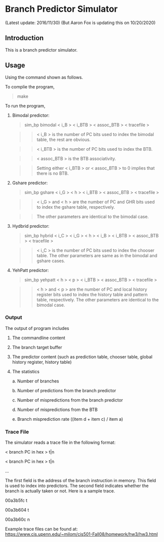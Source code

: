 Branch Predictor Simulator
==========================

(Latest update: 2016/11/30)
(But Aaron Fox is updating this on 10/20/2020)

## Introduction

This is a branch predictor simulator.

## Usage

Using the command shown as follows.

To complie the program,

>make

To run the program,

1. Bimodal predictor:

	> sim_bp bimodal < i_B \> < i_BTB \> < assoc_BTB \> < tracefile \>

	>> < i_B \> is the number of PC bits used to index the bimodal table, the rest are obvious.

	>> < i_BTB \> is the number of PC bits used to index the BTB.

	>> < assoc_BTB \> is the BTB associativity.

	>> Setting either < i_BTB \> or < assoc_BTB \> to 0 implies that there is no BTB.

2. Gshare predictor: 

	> sim_bp gshare < i_G \> < h \> < i_BTB \> < assoc_BTB \> < tracefile \>

	>> < i_G \> and < h \> are the number of PC and GHR bits used to index the gshare table, respectively. 

	>> The other parameters are identical to the bimodal case.  

3. Hydbrid predictor:  

	> sim_bp hybrid < i_C \> < i_G \> < h > < i_B \> < i_BTB \> < assoc_BTB \> < tracefile \>
	
	>> < i_C \> is the number of PC bits used to index the chooser table. The other parameters are same as in the bimodal and gshare cases. 

4. YehPatt predictor:

	> sim_bp yehpatt < h \> < p \> < i_BTB \> < assoc_BTB \> < tracefile \>

	>> < h \> and < p \> are the number of PC and local history register bits used to index the history table and pattern table, respectively. The other parameters are identical to the bimodal case.

### Output

The output of program includes

1. The commandline content

2. The branch target buffer 

3. The predictor content (such as prediction table, chooser table, global history register, history table)

4. The statistics

	a. Number of branches 

	b. Number of predictions from the branch predictor 

	c. Number of mispredictions from the branch predictor 

	d. Number of mispredictions from the BTB 

	e. Branch misprediction rate ((item d + item c) / item a) 

### Trace File
The simulator reads a trace file in the following format: 

< branch PC in hex \> t|n

< branch PC in hex \> t|n

...

The first field is the address of the branch instruction in memory. This field is used to index into predictors. The second field indicates whether the branch is actually taken or not. Here is a sample trace. 

00a3b5fc t

00a3b604 t

00a3b60c n

Example trace files can be found at: https://www.cis.upenn.edu/~milom/cis501-Fall08/homework/hw3/hw3.html

